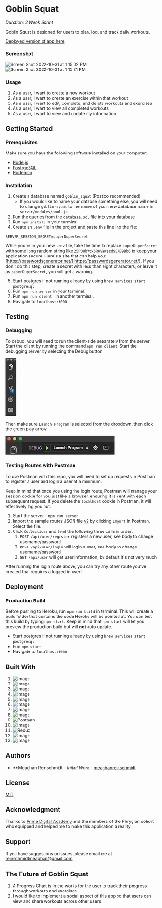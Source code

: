 # Goblin Squat

*Duration: 2 Week Sprint*

Goblin Squat is designed for users to plan, log, and track daily workouts. 

[Deployed version of app here](https://goblin-squat.herokuapp.com/)

### Screenshot

![Screen Shot 2022-10-31 at 1 15 02 PM](https://user-images.githubusercontent.com/98852538/199080343-4e7fb683-ac50-4484-93d0-d36e9cc517a7.png)
![Screen Shot 2022-10-31 at 1 15 21 PM](https://user-images.githubusercontent.com/98852538/199080357-bf72f966-1415-45fa-bc4c-73e7795da638.png)

### Usage

1. As a user, I want to create a new workout
2. As a user, I want to create an exercise within that workout
3. As a user, I want to edit, complete, and delete workouts and exercises
4. As a user, I want to view all completed workouts
5. As a user, I want to view and update my information

## Getting Started

### Prerequisites 

Make sure you have the following software installed on your computer:

- [Node.js](https://nodejs.org/en/)
- [PostrgeSQL](https://www.postgresql.org/)
- [Nodemon](https://www.npmjs.com/package/nodemon)


### Installation

1. Create a database named `goblin_squat` (Postico recommended)
   - If you would like to name your databse something else, you will need to change `goblin-squat` to the name of your new database name in `server/modules/pool.js`
2. Run the queries from the `database.sql` file into your database
3. Run `npm install` in your terminal
4. Create an `.env` file in the project and paste this line ino the file:

  ```
  SERVER_SESSION_SECRET=superDuperSecret
  ```
  
  While you're in your new `.env` file, take the time to replace `superDuperSecret` with some long random string like `25POUbVtx6RKVNWszd9ERB9Bb6` to keep your application secure. Here's a site that can help you: [https://passwordsgenerator.net/](https://passwordsgenerator.net/). If you don't do this step, create a secret with less than eight characters, or leave it as `superDuperSecret`, you will get a warning.

5. Start postgres if not running already by using `brew services start postgresql`
6. Run `npm run server` in your terminal. 
7. Run `npm run client ` in another terminal. 
8. Navigate to `localhost:3000`

## Testing 

### Debugging 

To debug, you will need to run the client-side separately from the server. Start the client by running the command `npm run client`. Start the debugging server by selecting the Debug button.

![VSCode Toolbar](documentation/images/vscode-toolbar.png)

Then make sure `Launch Program` is selected from the dropdown, then click the green play arrow.

![VSCode Debug Bar](documentation/images/vscode-debug-bar.png)

### Testing Routes with Postman

To use Postman with this repo, you will need to set up requests in Postman to register a user and login a user at a minimum.

Keep in mind that once you using the login route, Postman will manage your session cookie for you just like a browser, ensuring it is sent with each subsequent request. If you delete the `localhost` cookie in Postman, it will effectively log you out.

1. Start the server - `npm run server`
2. Import the sample routes JSON file [v2](./PostmanPrimeSoloRoutesv2.json) by clicking `Import` in Postman. Select the file.
3. Click `Collections` and `Send` the following three calls in order:
   1. `POST /api/user/register` registers a new user, see body to change username/password
   2. `POST /api/user/login` will login a user, see body to change username/password
   3. `GET /api/user` will get user information, by default it's not very much

After running the login route above, you can try any other route you've created that requires a logged in user!

## Deployment

### Production Build

Before pushing to Heroku, run `npm run build` in terminal. This will create a build folder that contains the code Heroku will be pointed at. You can test this build by typing `npm start`. Keep in mind that `npm start` will let you preview the production build but will **not** auto update.

- Start postgres if not running already by using `brew services start postgresql`
- Run `npm start`
- Navigate to `localhost:5000`

## Built With

1. ![image](https://img.shields.io/badge/Visual_Studio_Code-0078D4?style=for-the-badge&logo=visual%20studio%20code&logoColor=white)
2. ![image](https://img.shields.io/badge/HTML5-E34F26?style=for-the-badge&logo=html5&logoColor=white)
3. ![image](https://img.shields.io/badge/CSS3-1572B6?style=for-the-badge&logo=css3&logoColor=white)
4. ![image](https://img.shields.io/badge/npm-CB3837?style=for-the-badge&logo=npm&logoColor=white)
5. ![image](https://img.shields.io/badge/JavaScript-323330?style=for-the-badge&logo=javascript&logoColor=F7DF1E)
6. ![image](https://img.shields.io/badge/Node.js-339933?style=for-the-badge&logo=nodedotjs&logoColor=white)
7. ![image](https://img.shields.io/badge/Express.js-000000?style=for-the-badge&logo=express&logoColor=white)
8. ![image](https://img.shields.io/badge/PostgreSQL-316192?style=for-the-badge&logo=postgresql&logoColor=white)
9. ![Postman](https://img.shields.io/badge/Postman-FF6C37?style=for-the-badge&logo=postman&logoColor=white)
10. ![image](https://img.shields.io/badge/react-%2320232a.svg?style=for-the-badge&logo=react&logoColor=%2361DAFB)
11. ![Redux](https://img.shields.io/badge/redux-%23593d88.svg?style=for-the-badge&logo=redux&logoColor=white)
12. ![image](https://img.shields.io/badge/Redux%20saga-86D46B?style=for-the-badge&logo=redux%20saga&logoColor=999999)
13. ![image](https://img.shields.io/badge/MUI-%230081CB.svg?style=for-the-badge&logo=mui&logoColor=white)

## Authors
* **Meaghan Reinschmidt - *Initial Work* - [meaghanreinschmidt](https://github.com/meaghanreinschmidt)

## License
[MIT](https://choosealicense.com/licenses/mit/)

## Acknowledgment 

Thanks to [Prime Digital Academy](https://www.primeacademy.io/) and the members of the Phrygian cohort who equipped and helped me to make this application a reality.

## Support
If you have suggestions or issues, please email me at [reinschmidtmeaghan@gmail.com](mailto:reinschmidtmeaghan@gmail.com)

## The Future of Goblin Squat 
1. A Progress Chart is in the works for the user to track their progress through workouts and exercises
2. I would like to implement a social aspect of this app so that users can view and share workouts across other users
